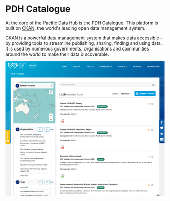 # PDH Catalogue

At the core of the Pacific Data Hub is the PDH Catalogue. This platform is built on [CKAN](https://ckan.org), the world's leading open data management system.

CKAN is a powerful data management system that makes data accessible – by providing tools to streamline publishing, sharing, finding and using data. It is used by numerous governments, organisations and communities around the world to make their data discoverable.

![](../../.gitbook/assets/pdh-catalogue.png)


